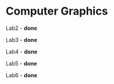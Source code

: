 # Computer Graphics

Lab2 - **done**

Lab3 - **done**

Lab4 - **done**

Lab5 - **done**

Lab6 - **done**
